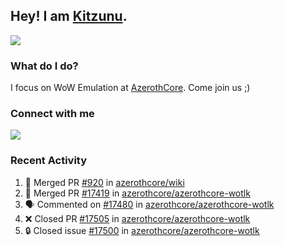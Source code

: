 ## Hey! I am [Kitzunu](https://Github.com/Kitzunu).

<!--<a href="https://github-readme-stats.kitzunu.vercel.app/api?username=Kitzunu&show_icons=true&theme=dark">
  <img align="center" src="https://github-readme-stats.kitzunu.vercel.app/api?username=Kitzunu&show_icons=true&theme=dark" />
</a>-->
<a href="https://github-readme-stats.kitzunu.vercel.app/api?username=Kitzunu&show_icons=true&theme=dark">
  <img align="center" src="https://github-readme-stats.vercel.app/api/top-langs/?username=Kitzunu&layout=compact&theme=dark" />
</a>

### What do I do?

I focus on WoW Emulation at [AzerothCore](https://Github.com/AzerothCore). Come join us ;)

### Connect with me
[![](https://img.shields.io/badge/AzerothCore%20Discord-Connect%20with%20me!-green)](https://discord.com/invite/gkt4y2x)

### Recent Activity

<!--START_SECTION:activity-->
1. 🎉 Merged PR [#920](https://github.com/azerothcore/wiki/pull/920) in [azerothcore/wiki](https://github.com/azerothcore/wiki)
2. 🎉 Merged PR [#17419](https://github.com/azerothcore/azerothcore-wotlk/pull/17419) in [azerothcore/azerothcore-wotlk](https://github.com/azerothcore/azerothcore-wotlk)
3. 🗣 Commented on [#17480](https://github.com/azerothcore/azerothcore-wotlk/pull/17480#issuecomment-1762777303) in [azerothcore/azerothcore-wotlk](https://github.com/azerothcore/azerothcore-wotlk)
4. ❌ Closed PR [#17505](https://github.com/azerothcore/azerothcore-wotlk/pull/17505) in [azerothcore/azerothcore-wotlk](https://github.com/azerothcore/azerothcore-wotlk)
5. 🔒 Closed issue [#17500](https://github.com/azerothcore/azerothcore-wotlk/issues/17500) in [azerothcore/azerothcore-wotlk](https://github.com/azerothcore/azerothcore-wotlk)
<!--END_SECTION:activity-->
